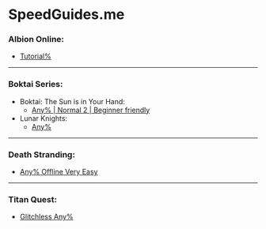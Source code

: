 # SpeedGuides.me

### Albion Online:
- [Tutorial%](https://shenef.github.io/SpeedGuide.me/Albion%20Online/Tutorial%25)

---

### Boktai Series:
- Boktai: The Sun is in Your Hand:
  - [Any% | Normal 2 | Beginner friendly](https://shenef.github.io/SpeedGuide.me/Boktai/Boktai:%20The%20Sun%20is%20in%20Your%20Hand/any%25%20%7C%20Normal%202%20%7C%20Beginner)
- Lunar Knights:
  - [Any%](https://shenef.github.io/SpeedGuide.me/Boktai/Lunar%20Knights/Any%25)

---

### Death Stranding:
- [Any% Offline Very Easy](https://shenef.github.io/SpeedGuide.me/Death%20Stranding/Any%25%20Offline%20Very%20Easy)

---

### Titan Quest:
- [Glitchless Any%](https://shenef.github.io/SpeedGuide.me/Titan%20Quest/Glitchless%20Any%25)

